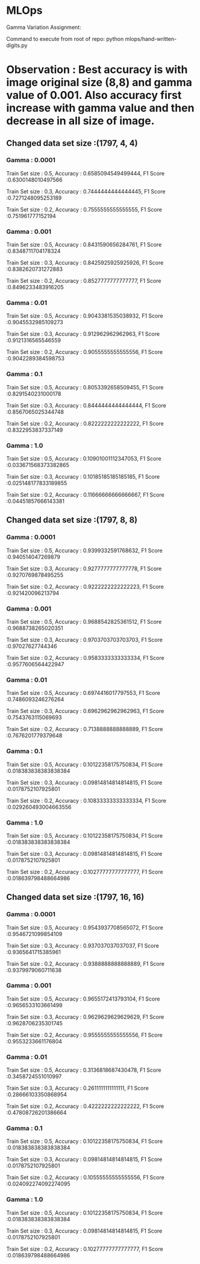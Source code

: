 # MLOps
Gamma Variation Assignment:

Command to execute from root of repo: python mlops/hand-written-digits.py

# Observation : Best accuracy is with image original size (8,8) and gamma value of 0.001. Also accuracy first increase with gamma value and then decrease in all size of image.

## Changed data set size :(1797, 4, 4)

### Gamma : 0.0001

Train Set size : 0.5, Accuracy : 0.6585094549499444, F1 Score :0.6300148010497566

Train Set size : 0.3, Accuracy : 0.7444444444444445, F1 Score :0.7271248095253189

Train Set size : 0.2, Accuracy : 0.7555555555555555, F1 Score :0.751961777152194

### Gamma : 0.001

Train Set size : 0.5, Accuracy : 0.8431590656284761, F1 Score :0.8348711704178324

Train Set size : 0.3, Accuracy : 0.8425925925925926, F1 Score :0.8382620731272883

Train Set size : 0.2, Accuracy : 0.8527777777777777, F1 Score :0.8496233483916205

### Gamma : 0.01

Train Set size : 0.5, Accuracy : 0.9043381535038932, F1 Score :0.9045532985109273

Train Set size : 0.3, Accuracy : 0.912962962962963, F1 Score :0.9121316565546559

Train Set size : 0.2, Accuracy : 0.9055555555555556, F1 Score :0.9042289384598753

### Gamma : 0.1

Train Set size : 0.5, Accuracy : 0.8053392658509455, F1 Score :0.8291540231000178

Train Set size : 0.3, Accuracy : 0.8444444444444444, F1 Score :0.8567065025344748

Train Set size : 0.2, Accuracy : 0.8222222222222222, F1 Score :0.8322953837337149

### Gamma : 1.0

Train Set size : 0.5, Accuracy : 0.10901001112347053, F1 Score :0.033671568373382865

Train Set size : 0.3, Accuracy : 0.10185185185185185, F1 Score :0.025148177833189855

Train Set size : 0.2, Accuracy : 0.11666666666666667, F1 Score :0.04451857666143381

## Changed data set size :(1797, 8, 8)

### Gamma : 0.0001

Train Set size : 0.5, Accuracy : 0.9399332591768632, F1 Score :0.940514047269879

Train Set size : 0.3, Accuracy : 0.9277777777777778, F1 Score :0.9270769878495255

Train Set size : 0.2, Accuracy : 0.9222222222222223, F1 Score :0.921420096213794

### Gamma : 0.001

Train Set size : 0.5, Accuracy : 0.9688542825361512, F1 Score :0.9688738265020351

Train Set size : 0.3, Accuracy : 0.9703703703703703, F1 Score :0.97027627744346

Train Set size : 0.2, Accuracy : 0.9583333333333334, F1 Score :0.9577606564422947

### Gamma : 0.01

Train Set size : 0.5, Accuracy : 0.6974416017797553, F1 Score :0.7486093246276264

Train Set size : 0.3, Accuracy : 0.6962962962962963, F1 Score :0.7543763115069693

Train Set size : 0.2, Accuracy : 0.7138888888888889, F1 Score :0.7676201779379648

### Gamma : 0.1

Train Set size : 0.5, Accuracy : 0.10122358175750834, F1 Score :0.018383838383838384

Train Set size : 0.3, Accuracy : 0.09814814814814815, F1 Score :0.0178752107925801

Train Set size : 0.2, Accuracy : 0.10833333333333334, F1 Score :0.029260493004663556

### Gamma : 1.0

Train Set size : 0.5, Accuracy : 0.10122358175750834, F1 Score :0.018383838383838384

Train Set size : 0.3, Accuracy : 0.09814814814814815, F1 Score :0.0178752107925801

Train Set size : 0.2, Accuracy : 0.10277777777777777, F1 Score :0.018639798488664986

## Changed data set size :(1797, 16, 16)

### Gamma : 0.0001

Train Set size : 0.5, Accuracy : 0.9543937708565072, F1 Score :0.9546721099854109

Train Set size : 0.3, Accuracy : 0.937037037037037, F1 Score :0.9365641715385961

Train Set size : 0.2, Accuracy : 0.9388888888888889, F1 Score :0.9379979060711638

### Gamma : 0.001

Train Set size : 0.5, Accuracy : 0.9655172413793104, F1 Score :0.9656533103661499

Train Set size : 0.3, Accuracy : 0.9629629629629629, F1 Score :0.9628706235301745

Train Set size : 0.2, Accuracy : 0.9555555555555556, F1 Score :0.9553233661176804

### Gamma : 0.01

Train Set size : 0.5, Accuracy : 0.3136818687430478, F1 Score :0.3458724551010997

Train Set size : 0.3, Accuracy : 0.2611111111111111, F1 Score :0.28666103350868954

Train Set size : 0.2, Accuracy : 0.4222222222222222, F1 Score :0.47808726201386664

### Gamma : 0.1

Train Set size : 0.5, Accuracy : 0.10122358175750834, F1 Score :0.018383838383838384

Train Set size : 0.3, Accuracy : 0.09814814814814815, F1 Score :0.0178752107925801

Train Set size : 0.2, Accuracy : 0.10555555555555556, F1 Score :0.024092274092274095

### Gamma : 1.0

Train Set size : 0.5, Accuracy : 0.10122358175750834, F1 Score :0.018383838383838384

Train Set size : 0.3, Accuracy : 0.09814814814814815, F1 Score :0.0178752107925801

Train Set size : 0.2, Accuracy : 0.10277777777777777, F1 Score :0.018639798488664986
